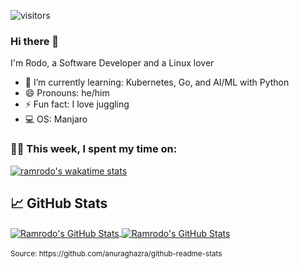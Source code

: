 ![visitors](https://visitor-badge.laobi.icu/badge?page_id=ramrodo.ramrodo)

### Hi there 👋

I'm Rodo, a Software Developer and a Linux lover

- 🌱 I’m currently learning: Kubernetes, Go, and AI/ML with Python
- 😄 Pronouns: he/him
- ⚡ Fun fact: I love juggling
- 💻 OS: Manjaro

<!--
- 👯 I’m looking to collaborate on ...
- 🤔 I’m looking for help with ...
- 💬 Ask me about ...
- 📫 How to reach me: ...
-->

### 🧑‍💻  This week, I spent my time on:

[![ramrodo's wakatime stats](https://github-readme-stats.vercel.app/api/wakatime?username=ramrodo&theme=gotham)](https://github.com/ramrodo/ramrodo)


## &#x1f4c8; GitHub Stats

<a href="https://github.com/ramrodo/ramrodo">
  <img align="center" src="https://github-readme-stats.vercel.app/api?username=ramrodo&hide=stars&include_all_commits=true&count_private=true&hide_rank=true&theme=gotham&show_icons=true&custom_title=Github Stats" alt="Ramrodo's GitHub Stats" />
</a>

<a href="https://github.com/ramrodo/ramrodo">
  <img align="center" src="https://github-readme-stats.vercel.app/api/top-langs/?username=ramrodo&langs_count=8&theme=gotham&layout=compact" alt="Ramrodo's GitHub Stats" />
</a>

</br>
</br>
<sup>Source: https://github.com/anuraghazra/github-readme-stats</sup>
